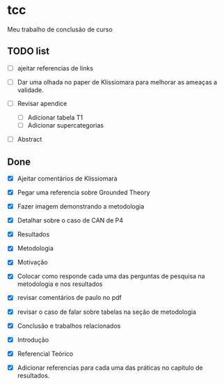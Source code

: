 # tcc
Meu trabalho de conclusão de curso
  

## TODO list
- [ ] ajeitar referencias de links
- [ ] Dar uma olhada no paper de Klissiomara para melhorar as ameaças a validade.
- [ ] Revisar apendice
  - [ ] Adicionar tabela T1
  - [ ] Adicionar supercategorias
- [ ] Abstract <depois do review>


## Done
- [x] Ajeitar comentários de Klissiomara
- [x] Pegar uma referencia sobre Grounded Theory
- [x] Fazer imagem demonstrando a metodologia
- [x] Detalhar sobre o caso de CAN de P4
- [X] Resultados
- [X] Metodologia
- [X] Motivação
- [x] Colocar como responde cada uma das perguntas de pesquisa na metodologia e nos resultados
- [x] revisar comentários de paulo no pdf
- [x] revisar o caso de falar sobre tabelas na seção de metodologia
- [x] Conclusão e trabalhos relacionados
- [x] Introdução
- [x] Referencial Teórico
- [x] Adicionar referencias para cada uma das práticas no capítulo de resultados.

